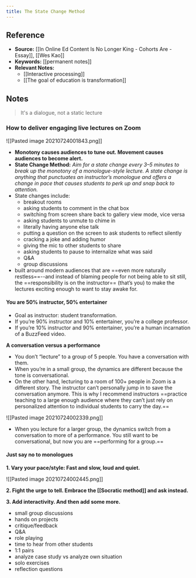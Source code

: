 ```yaml
---
title: The State Change Method
---
```

## Reference
- **Source:** [[In Online Ed Content Is No Longer King - Cohorts Are - Essay]], [[Wes Kao]]
- **Keywords:** [[permanent notes]]
- **Relevant Notes:** 
	- [[Interactive processing]]
	- [[The goal of education is transformation]]
## Notes
> It's a dialogue, not a static lecture

### How to deliver engaging live lectures on Zoom

![[Pasted image 20210724001843.png]]

+ **Monotony causes audiences to tune out. Movement causes audiences to become alert.**
+ **State Change Method:** _Aim for a state change every 3–5 minutes to break up the monotony of a monologue-style lecture. A state change is anything that punctuates an instructor’s monologue and offers a change in pace that causes students to perk up and snap back to attention._
+ State changes include:
	-   breakout rooms
	-   asking students to comment in the chat box
	-   switching from screen share back to gallery view mode, vice versa
	-   asking students to unmute to chime in
	-   literally having anyone else talk
	-   putting a question on the screen to ask students to reflect silently
	-   cracking a joke and adding humor
	-   giving the mic to other students to share
	-   asking students to pause to internalize what was said
	-   Q&A
	-   group discussions
+ built around modern audiences that are ==even more naturally restless==--and instead of blaming people for not being able to sit still, the ==responsibility is on the instructor== (that’s you) to make the lectures exciting enough to want to stay awake for.

#### **You are 50% instructor, 50% entertainer**
+ Goal as instructor: student transformation. 
+ If you’re 90% instructor and 10% entertainer, you’re a college professor.
+ If you’re 10% instructor and 90% entertainer, you’re a human incarnation of a BuzzFeed video.
 
**A conversation versus a performance**
+ You don’t “lecture” to a group of 5 people. You have a conversation with them.
+ When you’re in a small group, the dynamics are different because the tone is conversational.
+ On the other hand, lecturing to a room of 100+ people in Zoom is a different story. The instructor can’t personally jump in to save the conversation anymore. This is why I recommend instructors ==practice teaching to a large enough audience where they can’t just rely on personalized attention to individual students to carry the day.==

![[Pasted image 20210724002339.png]]

+ When you lecture for a larger group, the dynamics switch from a conversation to more of a performance. You still want to be conversational, but now you are ==performing for a group.==

#### Just say no to monologues

**1. Vary your pace/style: Fast and slow, loud and quiet.**

![[Pasted image 20210724002445.png]]

**2. Fight the urge to tell. Embrace the [[Socratic method]] and ask instead.**

**3. Add interactivity. And then add some more.**
-   small group discussions
-   hands on projects
-   critique/feedback
-   Q&A
-   role playing
-   time to hear from other students
-   1:1 pairs
-   analyze case study vs analyze own situation
-   solo exercises
-   reflection questions